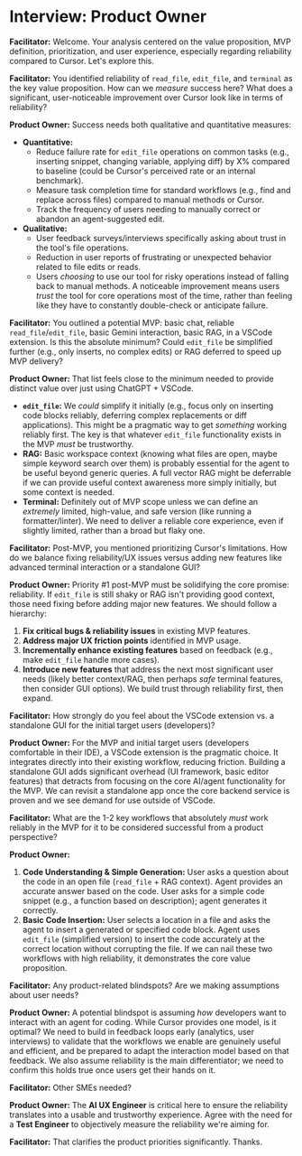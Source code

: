 # Interview: Product Owner

**Facilitator:** Welcome. Your analysis centered on the value proposition, MVP definition, prioritization, and user experience, especially regarding reliability compared to Cursor. Let's explore this.

**Facilitator:** You identified reliability of `read_file`, `edit_file`, and `terminal` as the key value proposition. How can we *measure* success here? What does a significant, user-noticeable improvement over Cursor look like in terms of reliability?

**Product Owner:** Success needs both qualitative and quantitative measures:
*   **Quantitative:**
    *   Reduce failure rate for `edit_file` operations on common tasks (e.g., inserting snippet, changing variable, applying diff) by X% compared to baseline (could be Cursor's perceived rate or an internal benchmark).
    *   Measure task completion time for standard workflows (e.g., find and replace across files) compared to manual methods or Cursor.
    *   Track the frequency of users needing to manually correct or abandon an agent-suggested edit.
*   **Qualitative:**
    *   User feedback surveys/interviews specifically asking about trust in the tool's file operations.
    *   Reduction in user reports of frustrating or unexpected behavior related to file edits or reads.
    *   Users *choosing* to use our tool for risky operations instead of falling back to manual methods.
A noticeable improvement means users *trust* the tool for core operations most of the time, rather than feeling like they have to constantly double-check or anticipate failure.

**Facilitator:** You outlined a potential MVP: basic chat, reliable `read_file`/`edit_file`, basic Gemini interaction, basic RAG, in a VSCode extension. Is this the absolute minimum? Could `edit_file` be simplified further (e.g., only inserts, no complex edits) or RAG deferred to speed up MVP delivery?

**Product Owner:** That list feels close to the minimum needed to provide distinct value over just using ChatGPT + VSCode. 
*   **`edit_file`:** We *could* simplify it initially (e.g., focus only on inserting code blocks reliably, deferring complex replacements or diff applications). This might be a pragmatic way to get *something* working reliably first. The key is that whatever `edit_file` functionality exists in the MVP *must* be trustworthy.
*   **RAG:** Basic workspace context (knowing what files are open, maybe simple keyword search over them) is probably essential for the agent to be useful beyond generic queries. A full vector RAG might be deferrable if we can provide useful context awareness more simply initially, but some context is needed.
*   **Terminal:** Definitely out of MVP scope unless we can define an *extremely* limited, high-value, and safe version (like running a formatter/linter).
We need to deliver a reliable core experience, even if slightly limited, rather than a broad but flaky one.

**Facilitator:** Post-MVP, you mentioned prioritizing Cursor's limitations. How do we balance fixing reliability/UX issues versus adding new features like advanced terminal interaction or a standalone GUI?

**Product Owner:** Priority #1 post-MVP must be solidifying the core promise: reliability. If `edit_file` is still shaky or RAG isn't providing good context, those need fixing before adding major new features. We should follow a hierarchy:
1.  **Fix critical bugs & reliability issues** in existing MVP features.
2.  **Address major UX friction points** identified in MVP usage.
3.  **Incrementally enhance existing features** based on feedback (e.g., make `edit_file` handle more cases).
4.  **Introduce new features** that address the next most significant user needs (likely better context/RAG, then perhaps *safe* terminal features, then consider GUI options).
We build trust through reliability first, then expand.

**Facilitator:** How strongly do you feel about the VSCode extension vs. a standalone GUI for the initial target users (developers)?

**Product Owner:** For the MVP and initial target users (developers comfortable in their IDE), a VSCode extension is the pragmatic choice. It integrates directly into their existing workflow, reducing friction. Building a standalone GUI adds significant overhead (UI framework, basic editor features) that detracts from focusing on the core AI/agent functionality for the MVP. We can revisit a standalone app once the core backend service is proven and we see demand for use outside of VSCode.

**Facilitator:** What are the 1-2 key workflows that absolutely *must* work reliably in the MVP for it to be considered successful from a product perspective?

**Product Owner:** 
1.  **Code Understanding & Simple Generation:** User asks a question about the code in an open file (`read_file` + RAG context). Agent provides an accurate answer based on the code. User asks for a simple code snippet (e.g., a function based on description); agent generates it correctly.
2.  **Basic Code Insertion:** User selects a location in a file and asks the agent to insert a generated or specified code block. Agent uses `edit_file` (simplified version) to insert the code accurately at the correct location without corrupting the file.
If we can nail these two workflows with high reliability, it demonstrates the core value proposition.

**Facilitator:** Any product-related blindspots? Are we making assumptions about user needs?

**Product Owner:** A potential blindspot is assuming *how* developers want to interact with an agent for coding. While Cursor provides one model, is it optimal? We need to build in feedback loops early (analytics, user interviews) to validate that the workflows we enable are genuinely useful and efficient, and be prepared to adapt the interaction model based on that feedback. We also assume reliability is the main differentiator; we need to confirm this holds true once users get their hands on it.

**Facilitator:** Other SMEs needed?

**Product Owner:** The **AI UX Engineer** is critical here to ensure the reliability translates into a usable and trustworthy experience. Agree with the need for a **Test Engineer** to objectively measure the reliability we're aiming for.

**Facilitator:** That clarifies the product priorities significantly. Thanks. 